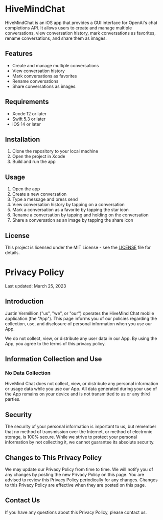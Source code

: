 # HiveMindChat

HiveMindChat is an iOS app that provides a GUI interface for OpenAI's chat completions API. It allows users to create and manage multiple conversations, view conversation history, mark conversations as favorites, rename conversations, and share them as images.

## Features

- Create and manage multiple conversations
- View conversation history
- Mark conversations as favorites
- Rename conversations
- Share conversations as images

## Requirements

- Xcode 12 or later
- Swift 5.3 or later
- iOS 14 or later

## Installation

1. Clone the repository to your local machine
2. Open the project in Xcode
3. Build and run the app

## Usage

1. Open the app
2. Create a new conversation
3. Type a message and press send
4. View conversation history by tapping on a conversation
5. Mark a conversation as a favorite by tapping the star icon
6. Rename a conversation by tapping and holding on the conversation
7. Share a conversation as an image by tapping the share icon

## License

This project is licensed under the MIT License - see the [LICENSE](LICENSE) file for details.

# Privacy Policy

Last updated: March 25, 2023

## Introduction

Justin Vermillion ("us", "we", or "our") operates the HiveMind Chat mobile application (the "App"). This page informs you of our policies regarding the collection, use, and disclosure of personal information when you use our App.

We do not collect, view, or distribute any user data in our App. By using the App, you agree to the terms of this privacy policy.

## Information Collection and Use

### No Data Collection

HiveMind Chat does not collect, view, or distribute any personal information or usage data while you use our App. All data generated during your use of the App remains on your device and is not transmitted to us or any third parties.

## Security

The security of your personal information is important to us, but remember that no method of transmission over the Internet, or method of electronic storage, is 100% secure. While we strive to protect your personal information by not collecting it, we cannot guarantee its absolute security.

## Changes to This Privacy Policy

We may update our Privacy Policy from time to time. We will notify you of any changes by posting the new Privacy Policy on this page. You are advised to review this Privacy Policy periodically for any changes. Changes to this Privacy Policy are effective when they are posted on this page.

## Contact Us

If you have any questions about this Privacy Policy, please contact us.

